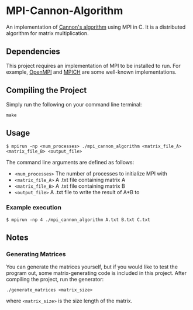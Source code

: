 # MPI-Cannon-Algorithm
An implementation of [Cannon's algorithm](https://en.wikipedia.org/wiki/Cannon%27s_algorithm) using MPI in C. It is a distributed algorithm for matrix multiplication.

## Dependencies
This project requires an implementation of MPI to be installed to run. For example, [OpenMPI](https://www.open-mpi.org/) and [MPICH](https://www.mpich.org/) are some well-known implementations.

## Compiling the Project
Simply run the following on your command line terminal:
```
make
```

## Usage
```
$ mpirun -np <num_processes> ./mpi_cannon_algorithm <matrix_file_A> <matrix_file_B> <output_file>
```

The command line arguments are defined as follows:
  - `<num_processes>` The number of processes to initialize MPI with
  - `<matrix_file_A>` A .txt file containing matrix A
  - `<matrix_file_B>` A .txt file containing matrix B
  - `<output_file>` A .txt file to write the result of A*B to

### Example execution
```
$ mpirun -np 4 ./mpi_cannon_algorithm A.txt B.txt C.txt
```

## Notes
### Generating Matrices
You can generate the matrices yourself, but if you would like to test the program out, some matrix-generating code is included in this project. After compiling the project, run the generator:
```
./generate_matrices <matrix_size>
```
where `<matrix_size>` is the size length of the matrix.
